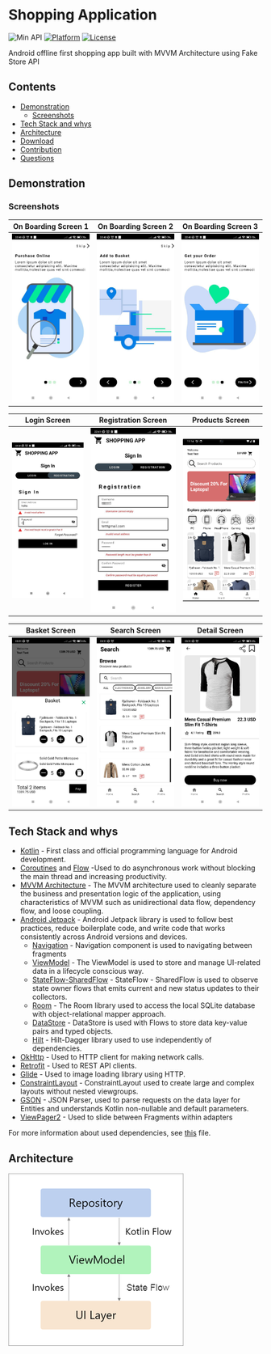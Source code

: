 # Shopping Application

![Min API](https://img.shields.io/badge/API-21%2B-orange.svg?style=flat)
[![Platform](https://img.shields.io/badge/platform-Android-green.svg)](http://developer.android.com/index.html)
[![License](https://img.shields.io/badge/License-MIT-blue.svg)](https://opensource.org/licenses/MIT)

Android offline first shopping app built with MVVM Architecture using Fake Store API


## Contents
* [Demonstration](#demonstration)
  * [Screenshots](#screenshots)
* [Tech Stack and whys](#tech-stack)
* [Architecture](#architecture)
* [Download](#download)
* [Contribution](#contribution)
* [Questions](#questions)


## Demonstration


### Screenshots

On Boarding Screen 1       | On Boarding Screen 2      | On Boarding Screen 3 
:-------------------------:|:-------------------------:|:-------------------------:
<img src="https://raw.githubusercontent.com/RavanSA/ShoppingApp/master/demo/photo1692390802%20(1).jpeg"/>            |  <img src="https://raw.githubusercontent.com/RavanSA/ShoppingApp/master/demo/photo1692390802%20(2).jpeg"/>  | <img src="https://raw.githubusercontent.com/RavanSA/ShoppingApp/master/demo/photo1692390802%20(3).jpeg"/>  |

Login Screen               | Registration Screen       | Products Screen
:-------------------------:|:-------------------------:|:-------------------------:
<img src="https://raw.githubusercontent.com/RavanSA/ShoppingApp/master/demo/photo1692390802%20(5).jpeg"/>           |  <img src="https://raw.githubusercontent.com/RavanSA/ShoppingApp/master/demo/photo1692390802%20(4).jpeg"/>              | <img src="https://raw.githubusercontent.com/RavanSA/ShoppingApp/master/demo/Screenshot%202023-08-18%20at%2023.29.46.png"/>  |

Basket Screen              | Search Screen             | Detail Screen
:-------------------------:|:-------------------------:|:-------------------------:
<img src="https://raw.githubusercontent.com/RavanSA/ShoppingApp/master/demo/photo1692390802%20(8).jpeg"/>           |  <img src="https://raw.githubusercontent.com/RavanSA/ShoppingApp/master/demo/photo1692390802%20(9).jpeg"/>              | <img src="https://raw.githubusercontent.com/RavanSA/ShoppingApp/master/demo/photo1692390802%20(10).jpeg"/>  |

## Tech Stack and whys

- [Kotlin](https://kotlinlang.org/) - First class and official programming language for Android development.
- [Coroutines](https://kotlinlang.org/docs/reference/coroutines-overview.html) and [Flow](https://kotlinlang.org/docs/reference/coroutines/flow.html#asynchronous-flow) -Used to do asynchronous work without blocking the main thread and increasing productivity.
- [MVVM Architecture](https://developer.android.com/jetpack/guide) - The MVVM architecture used to cleanly separate the business and presentation logic of the application, using characteristics of MVVM such as unidirectional data flow, dependency flow, and loose coupling.
- [Android Jetpack](https://developer.android.com/jetpack) - Android Jetpack library is used to follow best practices, reduce boilerplate code, and write code that works consistently across Android versions and devices.
  - [Navigation](https://developer.android.com/jetpack/androidx/releases/navigation) - Navigation component is used to navigating between fragments
  - [ViewModel](https://developer.android.com/topic/libraries/architecture/viewmodel) - The ViewModel is used to store and manage UI-related data in a lifecycle conscious way.
  - [StateFlow-SharedFlow](https://developer.android.com/kotlin/flow/stateflow-and-sharedflow#stateflow) - StateFlow - SharedFlow is used to observe state owner flows that emits current and new status updates to their collectors.
  - [Room](https://developer.android.com/topic/libraries/architecture/room) - The Room library used to access the local SQLite database with object-relational mapper approach.
  - [DataStore](https://developer.android.com/topic/libraries/architecture/datastore) - DataStore is used with Flows to store data key-value pairs and typed objects.
  - [Hilt](https://developer.android.com/training/dependency-injection/hilt-android) - Hilt-Dagger library used to use independently of dependencies.
- [OkHttp](https://github.com/square/okhttp) - Used to HTTP client for making network calls.
- [Retrofit](https://github.com/square/retrofit) - Used to REST API clients.
- [Glide](https://github.com/bumptech/glide) - Used to image loading library using HTTP.
- [ConstraintLayout](https://developer.android.com/develop/ui/views/layout/constraint-layout) - ConstraintLayout used to create large and complex layouts without nested viewgroups.
- [GSON](https://github.com/google/gson) - JSON Parser, used to parse requests on the data layer for Entities and understands Kotlin non-nullable and default parameters.
- [ViewPager2](https://developer.android.com/jetpack/androidx/releases/viewpager2) - Used to slide between Fragments within adapters

For more information about used dependencies, see [this](https://github.com/RavanSA/ShoppingApp/blob/refactor/app/build.gradle) file.

## Architecture

![architecture](https://github.com/RavanSA/ShoppingApp/blob/master/preview_screen/mvvm.png)


